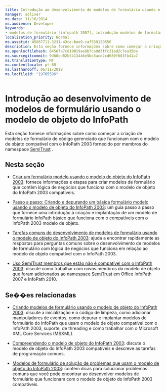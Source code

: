 ```yaml
---
title: Introdução ao desenvolvimento de modelos de formulário usando o modelo de objeto do InfoPath
manager: soliver
ms.date: 11/16/2014
ms.audience: Developer
keywords:
- modelos de formulário [infopath 2007], introdução modelos de formulário de Introdução, compatível com o InfoPath 2003, Introdução
localization_priority: Normal
ms.assetid: 45867711-3231-43ce-bae9-caf588120550
description: Esta seção fornece informações sobre como começar a criação de modelos de formulário de código gerenciado que funcionam com o modelo de objeto compatível com o InfoPath 2003 fornecido por membros do namespace SemiTrust.
ms.openlocfilehash: 0456fa7c819019ae8b7ca0d3ffc31ad2c7ea35be
ms.sourcegitcommit: 9d60cd82b5413446e5bc8ace2cd689f683fb41a7
ms.translationtype: MT
ms.contentlocale: pt-BR
ms.lasthandoff: 06/11/2018
ms.locfileid: "19765596"
---
```

# <a name="get-started-developing-form-templates-using-the-infopath-object-model"></a>Introdução ao desenvolvimento de modelos de formulário usando o modelo de objeto do InfoPath

Esta seção fornece informações sobre como começar a criação de modelos de formulário de código gerenciado que funcionam com o modelo de objeto compatível com o InfoPath 2003 fornecido por membros do namespace [SemiTrust](https://msdn.microsoft.com/library/Microsoft.Office.Interop.InfoPath.SemiTrust.aspx) . 
  
## <a name="in-this-section"></a>Nesta seção

- [Criar um formulário modelo usando o modelo de objeto do InfoPath 2003](how-to-create-a-form-template-using-the-infopath-2003-object-model.md): fornece informações e etapas para criar modelos de formulário que contêm lógica de negócios que funciona com o modelo de objeto do InfoPath 2003 compatíveis.
    
- [Passo a passo: Criando e depurando um básica formulário modelo usando o modelo de objeto do InfoPath 2003](walkthrough-create-and-debug-basic-form-template-using-infopath-object-model.md): um guia passo a passo que fornece uma introdução à criação e implantação de um modelo de formulário InfoPath básico que funciona com o compatíveis com o InfoPath 2003 modelo de objeto.
    
- [Tarefas comuns de desenvolvimento de modelos de formulário usando o modelo de objeto do InfoPath 2003](common-tasks-for-developing-form-templates-using-infopath-object-model.md): ajuda a encontrar rapidamente as respostas para perguntas comuns sobre o desenvolvimento de modelos de formulário com lógica de negócios que funciona em relação ao modelo de objeto compatível com o InfoPath 2003.
    
- [Uso SemiTrust membros que estão não é compatível com o InfoPath 2003](how-to-use-microsoft-office-interop-infopath-semitrust-members.md): discute como trabalhar com novos membros do modelo de objeto que foram adicionados ao namespace [SemiTrust](https://msdn.microsoft.com/library/Microsoft.Office.Interop.InfoPath.SemiTrust.aspx) em Office InfoPath 2007 e InfoPath 2010. 
    
## <a name="related-sections"></a>Se��es relacionadas

- [Criando modelos de formulário usando o modelo de objeto do InfoPath 2003](creating-form-templates-using-the-infopath-2003-object-model.md): discute a inicialização e o código de limpeza, como adicionar manipuladores de eventos, como depurar e implantar modelos de formulário do InfoPath que usam o modelo de objeto compatível com o InfoPath 2003, suporte, de threading e como trabalhar com o Microsoft XML Core Services (MSXML).
    
- [Compreendendo o modelo de objeto do InfoPath 2003](understanding-the-infopath-2003-object-model.md): discute o modelo de objeto do InfoPath 2003 compatíveis e descreve as tarefas de programação comuns.
    
- [Modelos de formulário de solução de problemas que usam o modelo de objeto do InfoPath 2003](troubleshoot-form-templates-that-use-infopath-object-model.md): contém dicas para solucionar problemas comuns que você pode encontrar ao desenvolver modelos de formulário que funcionam com o modelo de objeto do InfoPath 2003 compatíveis.
    

